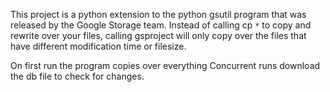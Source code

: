 This project is a python extension to the python gsutil program that was released by the Google Storage team.
Instead of calling cp `*` to copy and rewrite over your files, calling gsproject will only copy over the files that have different modification time or filesize.

On first run the program copies over everything
Concurrent runs download the db file to check for changes.